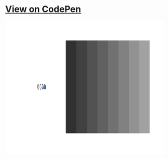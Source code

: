 # [View on CodePen](https://codepen.io/alexander-io/pen/LXrmZK "Animation on CodePen")
![animation](demo.gif)
